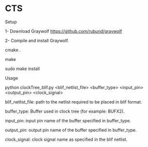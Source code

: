 # CTS
Setup

1- Download Graywolf https://github.com/rubund/graywolf

2- Compile and install Graywolf.

cmake .

make

sudo make install    


Usage

python clockTree_blif.py <blif_netlist_file> <buffer_type> <input_pin> <output_pin> <clock_signal>

blif_netlist_file: path to the netlist required to be placed in blif format.

buffer_type: Buffer used in clock tree (for example: BUFX2).

input_pin: input pin name of the buffer specified in buffer_type.

output_pin: output pin name of the buffer specified in buffer_type.

clock_signal: clock signal name as specified in the blif netlist.

